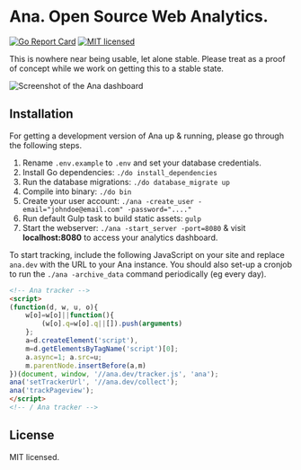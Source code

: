 Ana. Open Source Web Analytics.
==============================

[![Go Report Card](https://goreportcard.com/badge/github.com/dannyvankooten/ana)](https://goreportcard.com/report/github.com/dannyvankooten/ana)
[![MIT licensed](https://img.shields.io/badge/license-MIT-blue.svg)](https://raw.githubusercontent.com/dannyvankooten/ana/master/LICENSE)


This is nowhere near being usable, let alone stable. Please treat as a proof of concept while we work on getting this to a stable state.

![Screenshot of the Ana dashboard](https://github.com/dannyvankooten/ana/raw/master/assets/img/screenshot.png?v=6)

## Installation

For getting a development version of Ana up & running, please go through the following steps.

1. Rename `.env.example` to `.env` and set your database credentials.
2. Install Go dependencies: `./do install_dependencies`
3. Run the database migrations: `./do database_migrate up`
3. Compile into binary: `./do bin`
4. Create your user account: `./ana -create_user -email="johndoe@email.com" -password="...."`
5. Run default Gulp task to build static assets: `gulp`
6. Start the webserver: `./ana -start_server -port=8080` & visit **localhost:8080** to access your analytics dashboard.

To start tracking, include the following JavaScript on your site and replace `ana.dev` with the URL to your Ana instance. You should also set-up a cronjob to run the `./ana -archive_data` command periodically (eg every day).

```html
<!-- Ana tracker -->
<script>
(function(d, w, u, o){
	w[o]=w[o]||function(){
		(w[o].q=w[o].q||[]).push(arguments)
	};
	a=d.createElement('script'),
	m=d.getElementsByTagName('script')[0];
	a.async=1; a.src=u;
	m.parentNode.insertBefore(a,m)
})(document, window, '//ana.dev/tracker.js', 'ana');
ana('setTrackerUrl', '//ana.dev/collect');
ana('trackPageview');
</script>
<!-- / Ana tracker -->
```

## License

MIT licensed.
